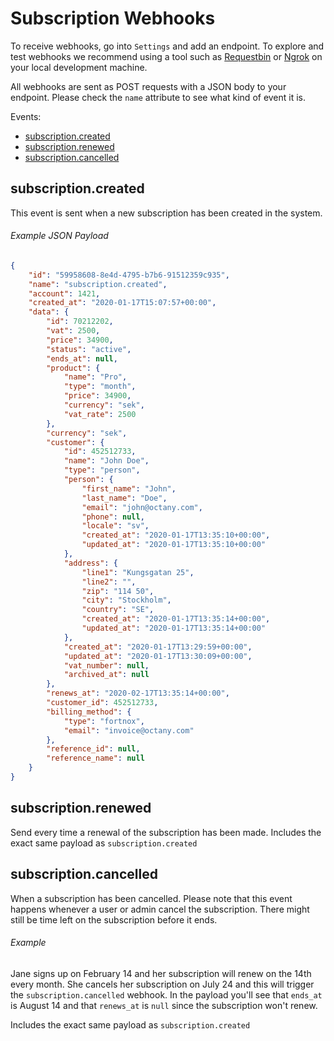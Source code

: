 Subscription Webhooks
=====================

To receive webhooks, go into `Settings` and add an endpoint. 
To explore and test webhooks we recommend using a tool such as [Requestbin](https://requestbin.com/) or [Ngrok](http://ngrok.io/) on your local development machine.

All webhooks are sent as POST requests with a JSON body to your endpoint. Please check the `name` attribute to see what kind of event it is.

Events:

- [subscription.created](#subscriptioncreated)
- [subscription.renewed](#subscriptionrenewed)
- [subscription.cancelled](#subscriptioncancelled)

subscription.created
--------------------

This event is sent when a new subscription has been created in the system.

###### Example JSON Payload

```json
{
    "id": "59958608-8e4d-4795-b7b6-91512359c935",
    "name": "subscription.created",
    "account": 1421,
    "created_at": "2020-01-17T15:07:57+00:00",
    "data": {
        "id": 70212202,
        "vat": 2500,
        "price": 34900,
        "status": "active",
        "ends_at": null,
        "product": {
            "name": "Pro",
            "type": "month",
            "price": 34900,
            "currency": "sek",
            "vat_rate": 2500
        },
        "currency": "sek",
        "customer": {
            "id": 452512733,
            "name": "John Doe",
            "type": "person",
            "person": {
                "first_name": "John",
                "last_name": "Doe",
                "email": "john@octany.com",
                "phone": null,
                "locale": "sv",
                "created_at": "2020-01-17T13:35:10+00:00",
                "updated_at": "2020-01-17T13:35:10+00:00"
            },
            "address": {
                "line1": "Kungsgatan 25",
                "line2": "",
                "zip": "114 50",
                "city": "Stockholm",
                "country": "SE",
                "created_at": "2020-01-17T13:35:14+00:00",
                "updated_at": "2020-01-17T13:35:14+00:00"
            },
            "created_at": "2020-01-17T13:29:59+00:00",
            "updated_at": "2020-01-17T13:30:09+00:00",
            "vat_number": null,
            "archived_at": null
        },
        "renews_at": "2020-02-17T13:35:14+00:00",
        "customer_id": 452512733,
        "billing_method": {
            "type": "fortnox",
            "email": "invoice@octany.com"
        },
        "reference_id": null,
        "reference_name": null
    }
}
```

subscription.renewed
--------------------

Send every time a renewal of the subscription has been made. 
Includes the exact same payload as `subscription.created`

subscription.cancelled
----------------------

When a subscription has been cancelled. 
Please note that this event happens whenever a user or admin cancel the subscription. 
There might still be time left on the subscription before it ends. 

###### Example 

Jane signs up on February 14 and her subscription will renew on the 14th every month.
She cancels her subscription on July 24 and this will trigger the `subscription.cancelled` webhook.
In the payload you'll see that `ends_at` is August 14 and that `renews_at` is `null` since the subscription won't renew.
 
Includes the exact same payload as `subscription.created`